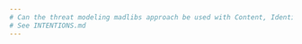 ```yaml
---
# Can the threat modeling madlibs approach be used with Content, Identity, Linkability?
# See INTENTIONS.md
---
```


